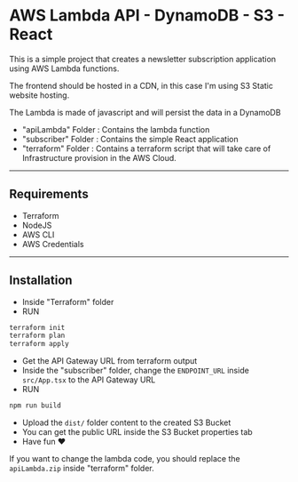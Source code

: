# AWS Lambda API - DynamoDB - S3 - React


This is a simple project that creates a newsletter subscription application using AWS Lambda functions.

The frontend should be hosted in a CDN, in this case I'm using S3 Static website hosting.

The Lambda is made of javascript and will persist the data in a DynamoDB

- "apiLambda" Folder : Contains the lambda function
- "subscriber" Folder : Contains the simple React application
- "terraform" Folder : Contains a terraform script that will take care of Infrastructure provision in the AWS Cloud.

---
## Requirements

- Terraform
- NodeJS 
- AWS CLI
- AWS Credentials

---
## Installation

- Inside "Terraform" folder
- RUN
```bash
terraform init
terraform plan
terraform apply
```
- Get the API Gateway URL from terraform output
- Inside the "subscriber" folder, change the `ENDPOINT_URL` inside `src/App.tsx` to the API Gateway URL
- RUN
```bash
npm run build
```
- Upload the `dist/` folder content to the created S3 Bucket
- You can get the public URL inside the S3 Bucket properties tab
- Have fun ❤️

If you want to change the lambda code, you should replace the `apiLambda.zip` inside "terraform" folder.